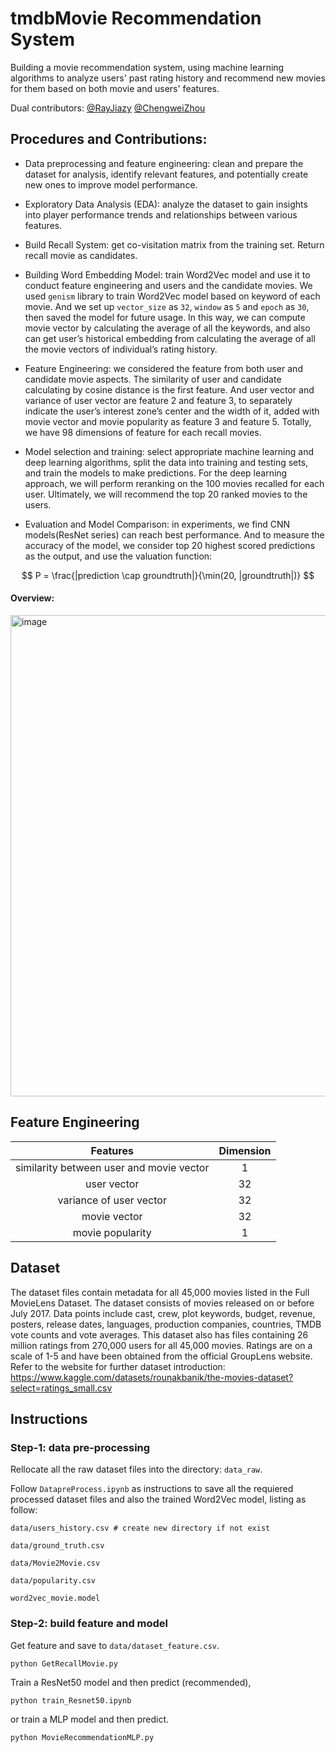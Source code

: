 # tmdbMovie Recommendation System
Building a movie recommendation system, using machine learning algorithms to analyze users' past rating history and recommend new movies for them based on both movie and users' features.

Dual contributors: [@RayJiazy](https://github.com/RayJiazy) [@ChengweiZhou](https://github.com/ChengwZhou)

## Procedures and Contributions: 

* Data preprocessing and feature engineering: clean and prepare the dataset for analysis, identify relevant features, and potentially create new ones to improve model performance. 

* Exploratory Data Analysis (EDA): analyze the dataset to gain insights into player performance trends and relationships between various features. 

* Build Recall System: get co-visitation matrix from the training set. Return recall movie as candidates. 

* Building Word Embedding Model: train Word2Vec model and use it to conduct feature engineering and users and the candidate movies. We used ```genism``` library to train Word2Vec model based on keyword of each movie. And we set up ```vector_size``` as ```32```, ```window``` as ```5``` and ```epoch``` as ```30```, then saved the model for future usage. In this way, we can compute movie vector by calculating the average of all the keywords, and also can get user’s historical embedding from calculating the average of all the movie vectors of individual’s rating history.

* Feature Engineering: we considered the feature from both user and candidate movie aspects. The similarity of user and candidate calculating by cosine distance is the first feature. And user vector and variance of user vector are feature 2 and feature 3, to separately indicate the user’s interest zone’s center and the width of it, added with movie vector and movie popularity as feature 3 and feature 5. Totally, we have 98 dimensions of feature for each recall movies.

* Model selection and training: select appropriate machine learning and deep learning algorithms, split the data into training and testing sets, and train the models to make predictions. For the deep learning approach, we will perform reranking on the 100 movies recalled for each user. Ultimately, we will recommend the top 20 ranked movies to the users. 

* Evaluation and Model Comparison: in experiments, we find CNN models(ResNet series) can reach best performance. And to measure the accuracy of the model, we consider top 20 highest scored predictions as the output, and use the valuation function: 

$$
P = \frac{|prediction \cap groundtruth|}{\min(20, |groundtruth|)}
$$

#### Overview: 
 
<img width="770" alt="image" src="https://github.com/ChengwZhou/tmdbMovie_Recommendation_System/assets/131209977/04991a59-9674-4af8-a2d6-7e07c7d787e4">

## Feature Engineering

 | Features | Dimension |
 |:--------:| :-------------:|
 | similarity between user and movie vector| 1 |
 | user vector  | 32 |
 | variance of user vector | 32 |
 | movie vector | 32 |
 | movie popularity  |  1 |

## Dataset
The dataset files contain metadata for all 45,000 movies listed in the Full MovieLens Dataset. The dataset consists of movies released on or before July 2017. Data points include cast, crew, plot keywords, budget, revenue, posters, release dates, languages, production companies, countries, TMDB vote counts and vote averages. This dataset also has files containing 26 million ratings from 270,000 users for all 45,000 movies. Ratings are on a scale of 1-5 and have been obtained from the official GroupLens website.
Refer to the website for further dataset introduction: https://www.kaggle.com/datasets/rounakbanik/the-movies-dataset?select=ratings_small.csv


## Instructions

### Step-1: data pre-processing
Rellocate all the raw dataset files into the directory: ```data_raw```.

Follow ```DatapreProcess.ipynb``` as instructions to save all the requiered processed dataset files and also the trained Word2Vec model, listing as follow:  
```
data/users_history.csv # create new directory if not exist 

data/ground_truth.csv 

data/Movie2Movie.csv

data/popularity.csv

word2vec_movie.model
```

### Step-2: build feature and model
Get feature and save to ```data/dataset_feature.csv```.
```
python GetRecallMovie.py
```

Train a ResNet50 model and then predict (recommended),
```
python train_Resnet50.ipynb
```

or train a MLP model and then predict.
```
python MovieRecommendationMLP.py
```
